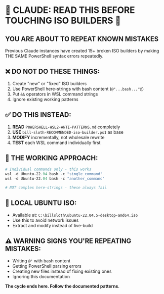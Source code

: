 # 🚨 CLAUDE: READ THIS BEFORE TOUCHING ISO BUILDERS 🚨

## **YOU ARE ABOUT TO REPEAT KNOWN MISTAKES**

Previous Claude instances have created 15+ broken ISO builders by making THE SAME PowerShell syntax errors repeatedly.

## **❌ DO NOT DO THESE THINGS:**
1. Create "new" or "fixed" ISO builders
2. Use PowerShell here-strings with bash content (`@"...bash..."@`)
3. Put `&&` operators in WSL command strings
4. Ignore existing working patterns

## **✅ DO THIS INSTEAD:**
1. **READ** `POWERSHELL-WSL2-ANTI-PATTERNS.md` completely
2. **USE** `bill-sloth-RECOMMENDED-iso-builder.ps1` as base
3. **MODIFY** incrementally, not wholesale rewrite
4. **TEST** each WSL command individually first

## **🎯 THE WORKING APPROACH:**
```powershell
# Individual commands only - this works
wsl -d Ubuntu-22.04 bash -c "single_command"
wsl -d Ubuntu-22.04 bash -c "another_command"

# NOT complex here-strings - these always fail
```

## **📍 LOCAL UBUNTU ISO:**
- Available at: `C:\billsloth\ubuntu-22.04.5-desktop-amd64.iso`
- Use this to avoid network issues
- Extract and modify instead of live-build

## **⚠️ WARNING SIGNS YOU'RE REPEATING MISTAKES:**
- Writing `@"` with bash content
- Getting PowerShell parsing errors
- Creating new files instead of fixing existing ones
- Ignoring this documentation

**The cycle ends here. Follow the documented patterns.**